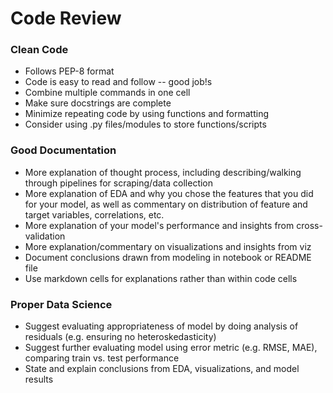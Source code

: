 # Code Review

### Clean Code

- Follows PEP-8 format
- Code is easy to read and follow -- good job!s
- Combine multiple commands in one cell
- Make sure docstrings are complete
- Minimize repeating code by using functions and formatting
- Consider using .py files/modules to store functions/scripts



### Good Documentation

- More explanation of thought process, including describing/walking through pipelines for scraping/data collection
- More explanation of EDA and why you chose the features that you did for your model, as well as commentary on distribution of feature and target variables, correlations, etc.
- More explanation of your model's performance and insights from cross-validation
- More explanation/commentary on visualizations and insights from viz
- Document conclusions drawn from modeling in notebook or README file
- Use markdown cells for explanations rather than within code cells



### Proper Data Science

- Suggest evaluating appropriateness of model by doing analysis of residuals (e.g. ensuring no heteroskedasticity)
- Suggest further evaluating model using error metric (e.g. RMSE, MAE), comparing train vs. test performance
- State and explain conclusions from EDA, visualizations, and model results